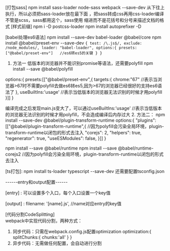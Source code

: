 [打包sass] npm install sass-loader node-sass webpack --save-dev
   从下往上执行，所以必须把sass-loader放在最下面 ，把sass转成css再用css-loader编译
   不管是scss，sass都用这个，sass使用 缩进而不是花括号和分号来描述文档的格式
[样式前缀] npm i -D postcss-loader
     npm install autoprefixer -D

[babel处理es6语法]
npm install --save-dev babel-loader @babel/core
npm install @babel/preset-env --save-dev
` {
      test: /\.js$/,
      exclude: /node_modules/,
      loader: "babel-loader",
      options:{
          presets:["@babel/preset-env"]   //es6转es5的关键
      }
  } `
1. 方法一
低版本的浏览器并不能识别promise等语法，还需要polyfill
npm install --save @babel/polyfill

 options:{
    presets:[["@babel/preset-env",{
      targets:{
            chrome:"67"  //表示当浏览器>67时不需要polyfill去做es6转es5,因为>67的浏览器已经很好的支持es6语法了
      },
      useBuiltIns:'usage' //表示当低版本的浏览器无法识别的时候才用polyfill
    }]]
 }

编译完成之后发现main.js变大了，可以通过useBuiltIns:'usage' //表示当低版本的浏览器无法识别的时候才用polyfill，不会造成编译后内存过大
2. 方法二：
 npm install --save-dev @babel/plugin-transform-runtime
 options:{
   "plugins": [["@babel/plugin-transform-runtime",{  //因为polyfill会污染全局环境，plugin-transform-runtime以闭包的形式去注入
        "corejs": 2,
        "helpers": true,
        "regenerator": true,
        "useESModules": false,
    }]]
 }



npm install --save @babel/runtime
npm install --save @babel/runtime-corejs2
//因为polyfill会污染全局环境，plugin-transform-runtime以闭包的形式去注入

[ts打包]: npm install ts-loader typescript --save-dev
还需要配置tsconfig.json

------entry和output配置------

[entry] : 可以设置多个入口，每个入口设置一个key值

[output] : filename: '[name].js',  //name对应entry的key值


[代码分割CodeSplitting]  
webpack中实现代码分割，两种方式：
1. 同步代码：只需在webpack.config.js配置optimization
optimization:{
   splitChunks:{
      chunks:'all'
   }
}
2. 异步代码：无需做任何配置，会自动进行分割

